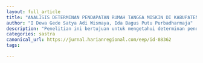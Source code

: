 ```yaml
---
layout: full_article
title: "ANALISIS DETERMINAN PENDAPATAN RUMAH TANGGA MISKIN DI KABUPATEN GIANYAR TAHUN 2020"
author: "I Dewa Gede Satya Adi Wismaya, Ida Bagus Putu Purbadharmaja"
description: "Penelitian ini bertujuan untuk mengetahui determinan pendapatan rumah tangga miskin di Kabupaten Gianyar Penelitian ini dilakukan di Kabupaten Gianyar dengan sampel seb"
categories: sastra
canonical_url: https://jurnal.harianregional.com/eep/id-88362
tags:

---
```


<object data="{ site.url }{ site.baseurl }/_pdfs/ANALISIS DETERMINAN PENDAPATAN RUMAH TANGGA MISKIN DI KABUPATEN GIANYAR TAHUN 2020.pdf" width="1000" height="1000" type="application/pdf"></object>
